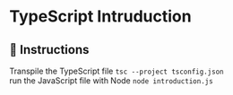 # TypeScript Intruduction

## :bookmark_tabs: Instructions

Transpile the TypeScript file `tsc --project tsconfig.json`  
run the JavaScript file with Node `node introduction.js`
